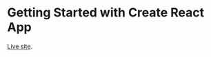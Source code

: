 # Getting Started with Create React App

[Live site](https://github.com/facebook/create-react-app).
